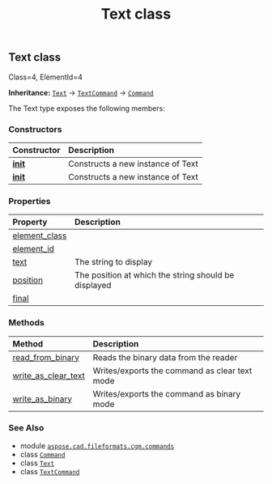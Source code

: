 ﻿---
title: Text class
second_title: Aspose.CAD for Python via .NET API References
description: 
type: docs
weight: 1650
url: /python-net/aspose.cad.fileformats.cgm.commands/text/
is_root: false
---

## Text class

Class=4, ElementId=4



**Inheritance:** [`Text`](/cad/python-net/aspose.cad.fileformats.cgm.commands/text) → 
[`TextCommand`](/cad/python-net/aspose.cad.fileformats.cgm.commands/textcommand) → 
[`Command`](/cad/python-net/aspose.cad.fileformats.cgm.commands/command)



The Text type exposes the following members:

### Constructors
| Constructor | Description |
| :- | :- |
| [__init__](/cad/python-net/aspose.cad.fileformats.cgm.commands/text/__init__/#aspose.cad.fileformats.cgm.CgmFile) | Constructs a new instance of Text |
| [__init__](/cad/python-net/aspose.cad.fileformats.cgm.commands/text/__init__/#aspose.cad.fileformats.cgm.CgmFile-str-aspose.cad.fileformats.cgm.classes.CgmPoint-bool) | Constructs a new instance of Text |


### Properties
| Property | Description |
| :- | :- |
| [element_class](/cad/python-net/aspose.cad.fileformats.cgm.commands/text/element_class) |  |
| [element_id](/cad/python-net/aspose.cad.fileformats.cgm.commands/text/element_id) |  |
| [text](/cad/python-net/aspose.cad.fileformats.cgm.commands/text/text) | The string to display |
| [position](/cad/python-net/aspose.cad.fileformats.cgm.commands/text/position) | The position at which the string should be displayed |
| [final](/cad/python-net/aspose.cad.fileformats.cgm.commands/text/final) |  |


### Methods
| Method | Description |
| :- | :- |
| [read_from_binary](/cad/python-net/aspose.cad.fileformats.cgm.commands/text/read_from_binary/#aspose.cad.fileformats.cgm.IBinaryReader) | Reads the binary data from the reader |
| [write_as_clear_text](/cad/python-net/aspose.cad.fileformats.cgm.commands/text/write_as_clear_text/#aspose.cad.fileformats.cgm.IClearTextWriter) | Writes/exports the command as clear text mode |
| [write_as_binary](/cad/python-net/aspose.cad.fileformats.cgm.commands/text/write_as_binary/#aspose.cad.fileformats.cgm.IBinaryWriter) | Writes/exports the command as binary mode |



### See Also
* module [`aspose.cad.fileformats.cgm.commands`](..)
* class [`Command`](/cad/python-net/aspose.cad.fileformats.cgm.commands/command)
* class [`Text`](/cad/python-net/aspose.cad.fileformats.cgm.commands/text)
* class [`TextCommand`](/cad/python-net/aspose.cad.fileformats.cgm.commands/textcommand)
